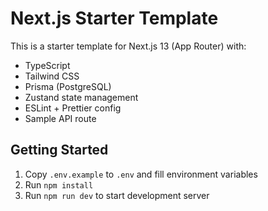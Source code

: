 # Next.js Starter Template

This is a starter template for Next.js 13 (App Router) with:

- TypeScript
- Tailwind CSS
- Prisma (PostgreSQL)
- Zustand state management
- ESLint + Prettier config
- Sample API route

## Getting Started

1. Copy `.env.example` to `.env` and fill environment variables
2. Run `npm install`
3. Run `npm run dev` to start development server
